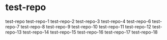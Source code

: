 # test-repo
test-repo
test-repo-1
test-repo-2
test-repo-3
test-repo-4
test-repo-6
test-repo-7
test-repo-8
test-repo-9
test-repo-10
test-repo-11
test-repo-12
test-repo-13
test-repo-14
test-repo-15
test-repo-16
test-repo-17
test-repo-18
